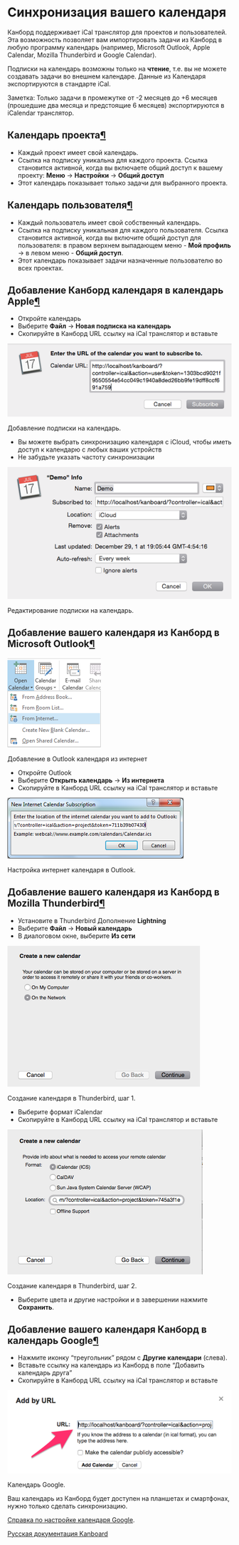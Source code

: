 Синхронизация вашего календаря
==============================


Канборд поддерживает iCal транслятор для проектов и пользователей. Эта возможность позволяет вам импортировать задачи из Канборд в любую программу календарь (например, Microsoft Outlook, Apple Calendar, Mozilla Thunderbird и Google Calendar).

Подписки на календарь возможны только на **чтение**, т.е. вы не можете создавать задачи во внешнем календаре. Данные из Календаря экспортируются в стандарте iCal.

Заметка: Только задачи в промежутке от -2 месяцев до +6 месяцев (прошедшие два месяца и предстоящие 6 месяцев) экспортируются в iCalendar транслятор.


Календарь проекта[¶](#project-calendars "Ссылка на этот заголовок")
-------------------------------------------------------------------

-   Каждый проект имеет свой календарь.
-   Ссылка на подписку уникальна для каждого проекта. Ссылка становится активной, когда вы включаете общий доступ к вашему проекту: **Меню** -\> **Настройки** -\> **Общий доступ**
-   Этот календарь показывает только задачи для выбранного проекта.


Календарь пользователя[¶](#user-calendars "Ссылка на этот заголовок")
---------------------------------------------------------------------

-   Каждый пользователь имеет свой собственный календарь.
-   Ссылка на подписку уникальная для каждого пользователя. Ссылка становится активной, когда вы включите общий доступ для пользователя: в правом верхнем выпадающем меню - **Мой профиль** -\> в левом меню - **Общий доступ**.
-   Этот календарь показывает задачи назначенные пользователю во всех проектах.


Добавление Канборд календаря в календарь Apple[¶](#adding-your-kanboard-calendar-to-apple-calendar "Ссылка на этот заголовок")
------------------------------------------------------------------------------------------------------------------------------

-   Откройте календарь
-   Выберите **Файл** -\> **Новая подписка на календарь**
-   Скопируйте в Канборд URL ссылку на iCal транслятор и вставьте

![Add iCal subscription](../screenshots/apple-calendar-add-subscription.png)

Добавление подписки на календарь.


-   Вы можете выбрать синхронизацию календаря с iCloud, чтобы иметь доступ к календарю с любых ваших устройств
-   Не забудьте указать частоту синхронизации


![Edit iCal subscription](../screenshots/apple-calendar-edit-subscription.png)

Редактирование подписки на календарь.


Добавление вашего календаря из Канборд в Microsoft Outlook[¶](#adding-your-kanboard-calendar-to-microsoft-outlook "Ссылка на этот заголовок")
---------------------------------------------------------------------------------------------------------------------------------------------

![Outlook Add Internet Calendar](../screenshots/outlook-add-subscription.png)

Добавление в Outlook календаря из интернет

-   Откройте Outlook
-   Выберите **Открыть календарь** -\> **Из интернета**
-   Скопируйте в Канборд URL ссылку на iCal транслятор и вставьте


![Outlook Edit Internet Calendar](../screenshots/outlook-edit-subscription.png)

Настройка интернет календаря в Outlook.


Добавление вашего календаря из Канборд в Mozilla Thunderbird[¶](#adding-your-kanboard-calendar-to-mozilla-thunderbird "Ссылка на этот заголовок")
-------------------------------------------------------------------------------------------------------------------------------------------------


-   Установите в Thunderbird Дополнение **Lightning**
-   Выберите **Файл** -\> **Новый календарь**
-   В диалоговом окне, выберите **Из сети**

![Thunderbird Step 1](../screenshots/thunderbird-new-calendar-step1.png)

Создание календаря в Thunderbird, шаг 1.



-   Выберите формат iCalendar
-   Скопируйте в Канборд URL ссылку на iCal транслятор и вставьте

![Thunderbird Step 2](../screenshots/thunderbird-new-calendar-step2.png)

Создание календаря в Thunderbird, шаг 2.

-   Выберите цвета и другие настройки и в завершении нажмите **Сохранить**.


Добавление вашего календаря Канборд в календарь Google[¶](#adding-your-kanboard-calendar-to-google-calendar "Ссылка на этот заголовок")
---------------------------------------------------------------------------------------------------------------------------------------

-   Нажмите иконку “треугольник” рядом с **Другие календари** (слева).
-   Вставьте ссылку на календарь из Канборд в поле “Добавить календарь друга”
-   Скопируйте в Канборд URL ссылку на iCal транслятор и вставьте


![Google Calendar](../screenshots/google-calendar-add-subscription.png)

Календарь Google.

Ваш календарь из Канборд будет доступен на планшетах и смартфонах, нужно только сделать синхронизацию.


[Справка по настройке календаря Google](https://support.google.com/calendar/?hl=ru#topic=3417969).




[Русская документация Kanboard](http://kanboard.ru/doc/)


